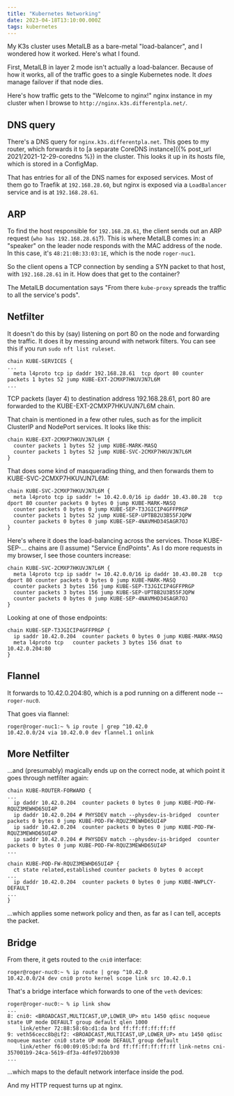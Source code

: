 ```yaml
---
title: "Kubernetes Networking"
date: 2023-04-18T13:10:00.000Z
tags: kubernetes
---
```


My K3s cluster uses MetalLB as a bare-metal "load-balancer", and I wondered how it worked. Here's what I found.

First, MetalLB in layer 2 mode isn't actually a load-balancer. Because of how it works, all of the traffic goes to a
single Kubernetes node. It _does_ manage failover if that node dies.

Here's how traffic gets to the "Welcome to nginx!" nginx instance in my cluster when I browse to `http://nginx.k3s.differentpla.net/`.

## DNS query

There's a DNS query for `nginx.k3s.differentpla.net`. This goes to my router, which forwards it to [a separate CoreDNS
instance]({% post_url 2021/2021-12-29-coredns %}) in the cluster. This looks it up in its hosts file, which is stored in
a ConfigMap.

That has entries for all of the DNS names for exposed services. Most of them go to Traefik at `192.168.28.60`, but nginx
is exposed via a `LoadBalancer` service and is at `192.168.28.61`.

## ARP

To find the host responsible for `192.168.28.61`, the client sends out an ARP request (`who has 192.168.28.61`?). This
is where MetalLB comes in: a "speaker" on the leader node responds with the MAC address of the node. In this case, it's
`48:21:0B:33:03:1E`, which is the node `roger-nuc1`.

So the client opens a TCP connection by sending a SYN packet to that host, with `192.168.28.61` in it. How does that get
to the container?

The MetalLB documentation says "From there `kube-proxy` spreads the traffic to all the service's pods".

## Netfilter

It doesn't do this by (say) listening on port 80 on the node and forwarding the traffic. It does it by messing around
with network filters. You can see this if you run `sudo nft list ruleset`.

```
chain KUBE-SERVICES {
...
  meta l4proto tcp ip daddr 192.168.28.61  tcp dport 80 counter packets 1 bytes 52 jump KUBE-EXT-2CMXP7HKUVJN7L6M
...
```

TCP packets (layer 4) to destination address 192.168.28.61, port 80 are forwarded to the KUBE-EXT-2CMXP7HKUVJN7L6M chain.

That chain is mentioned in a few other rules, such as for the implicit ClusterIP and NodePort services. It looks like this:

```
chain KUBE-EXT-2CMXP7HKUVJN7L6M {
  counter packets 1 bytes 52 jump KUBE-MARK-MASQ
  counter packets 1 bytes 52 jump KUBE-SVC-2CMXP7HKUVJN7L6M
}
```

That does some kind of masquerading thing, and then forwards them to KUBE-SVC-2CMXP7HKUVJN7L6M:

```
chain KUBE-SVC-2CMXP7HKUVJN7L6M {
  meta l4proto tcp ip saddr != 10.42.0.0/16 ip daddr 10.43.80.28  tcp dport 80 counter packets 0 bytes 0 jump KUBE-MARK-MASQ
  counter packets 0 bytes 0 jump KUBE-SEP-T3JGICIP4GFFPRGP
  counter packets 1 bytes 52 jump KUBE-SEP-UPTBB2U3B55FJQPW
  counter packets 0 bytes 0 jump KUBE-SEP-4NAVMHD34SAGR7OJ
}
```

Here's where it does the load-balancing across the services. Those KUBE-SEP-... chains are (I assume) "Service EndPoints". As I do more requests in my browser, I see those counters increase:

```
chain KUBE-SVC-2CMXP7HKUVJN7L6M {
  meta l4proto tcp ip saddr != 10.42.0.0/16 ip daddr 10.43.80.28  tcp dport 80 counter packets 0 bytes 0 jump KUBE-MARK-MASQ
  counter packets 3 bytes 156 jump KUBE-SEP-T3JGICIP4GFFPRGP
  counter packets 3 bytes 156 jump KUBE-SEP-UPTBB2U3B55FJQPW
  counter packets 0 bytes 0 jump KUBE-SEP-4NAVMHD34SAGR7OJ
}
```

Looking at one of those endpoints:

```
chain KUBE-SEP-T3JGICIP4GFFPRGP {
  ip saddr 10.42.0.204  counter packets 0 bytes 0 jump KUBE-MARK-MASQ
  meta l4proto tcp   counter packets 3 bytes 156 dnat to 10.42.0.204:80
}
```

## Flannel

It forwards to 10.42.0.204:80, which is a pod running on a different node -- `roger-nuc0`.

That goes via flannel:

```
roger@roger-nuc1:~ % ip route | grep ^10.42.0
10.42.0.0/24 via 10.42.0.0 dev flannel.1 onlink
```

## More Netfilter

...and (presumably) magically ends up on the correct node, at which point it goes through netfilter again:

```
chain KUBE-ROUTER-FORWARD {
...
  ip daddr 10.42.0.204  counter packets 0 bytes 0 jump KUBE-POD-FW-RQUZ3MEWHD65UI4P
  ip daddr 10.42.0.204 # PHYSDEV match --physdev-is-bridged  counter packets 0 bytes 0 jump KUBE-POD-FW-RQUZ3MEWHD65UI4P
  ip saddr 10.42.0.204  counter packets 0 bytes 0 jump KUBE-POD-FW-RQUZ3MEWHD65UI4P
  ip saddr 10.42.0.204 # PHYSDEV match --physdev-is-bridged  counter packets 0 bytes 0 jump KUBE-POD-FW-RQUZ3MEWHD65UI4P
...
```

```
chain KUBE-POD-FW-RQUZ3MEWHD65UI4P {
  ct state related,established counter packets 0 bytes 0 accept
...
  ip daddr 10.42.0.204  counter packets 0 bytes 0 jump KUBE-NWPLCY-DEFAULT
...
}
```

...which applies some network policy and then, as far as I can tell, accepts the packet.

## Bridge

From there, it gets routed to the `cni0` interface:

```
roger@roger-nuc0:~ % ip route | grep ^10.42.0
10.42.0.0/24 dev cni0 proto kernel scope link src 10.42.0.1
```

That's a bridge interface which forwards to one of the `veth` devices:

```
roger@roger-nuc0:~ % ip link show
...
8: cni0: <BROADCAST,MULTICAST,UP,LOWER_UP> mtu 1450 qdisc noqueue state UP mode DEFAULT group default qlen 1000
    link/ether 72:88:58:6b:d1:da brd ff:ff:ff:ff:ff:ff
9: veth56cecc8b@if2: <BROADCAST,MULTICAST,UP,LOWER_UP> mtu 1450 qdisc noqueue master cni0 state UP mode DEFAULT group default
    link/ether f6:00:09:05:bd:fa brd ff:ff:ff:ff:ff:ff link-netns cni-357001b9-24ca-5619-df3a-4dfe972bb930
...
```

...which maps to the default network interface inside the pod.

And my HTTP request turns up at nginx.
